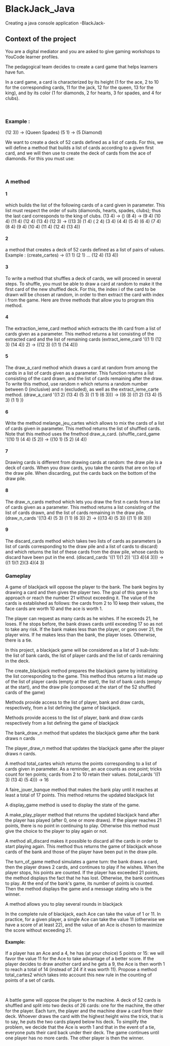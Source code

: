 # BlackJack_Java
Creating a java console application -BlackJack-

## Context of the project
You are a digital mediator and you are asked to give gaming workshops to YouCode learner profiles.

The pedagogical team decides to create a card game that helps learners have fun.

​In a card game, a card is characterized by its height (1 for the ace, 2 to 10 for the corresponding cards, 11 for the jack, 12 for the queen, 13 for the king), and by its color (1 for diamonds, 2 for hearts, 3 for spades, and 4 for clubs).

​

### Example :

​(12 3)) -> (Queen Spades)
(5 1) -> (5 Diamond)

​We want to create a deck of 52 cards defined as a list of cards. For this, we will define a method that builds a list of cards according to a given first card, and we will then use to create the deck of cards from the ace of diamonds. For this you must use:

​
### A method
#### 1

which builds the list of the following cards of a card given in parameter. This list must respect the order of suits (diamonds, hearts, spades, clubs); thus the last card corresponds to the king of clubs. (13 4) -> () (8 4) -> (9 4) (10 4) (11 4) (12 4) (13 4) (12 3) -> ((13 3) (1 4) ( 2 4) (3 4) (4 4) (5 4) (6 4) (7 4) (8 4) (9 4) (10 4) (11 4) (12 4) (13 4))

#### 2

a method that creates a deck of 52 cards defined as a list of pairs of values. Example : (create_cartes) -> ((1 1) (2 1) … (12 4) (13 4))
​
#### 3

To write a method that shuffles a deck of cards, we will proceed in several steps. To shuffle, you must be able to draw a card at random to make it the first card of the new shuffled deck. For this, the index i of the card to be drawn will be chosen at random, in order to then extract the card with index i from the game. Here are three methods that allow you to program this method.

#### 4

The extraction_ieme_card method which extracts the ith card from a list of cards given as a parameter. This method returns a list consisting of the extracted card and the list of remaining cards (extract_ieme_card '((1 1) (12 3) (14 4)) 2) -> ((12 3) ((1 1) (14 4)))

#### 5

The draw_a_card method which draws a card at random from among the cards in a list of cards given as a parameter. This function returns a list consisting of the card drawn, and the list of cards remaining after the draw. To write this method, use random n which returns a random number between 0 (inclusive) and n (excluded), as well as the extract_ieme_carte method. (draw_a_card '((1 2) (13 4) (5 3) (1 1) (6 3))) -> ((6 3) ((1 2) (13 4) (5 3) (1 1) ))

#### 6

Write the method melange_jeu_cartes which allows to mix the cards of a list of cards given in parameter. This method returns the list of shuffled cards. Note that this method uses the fmethod draw_a_card. (shuffle_card_game '((10 1) (4 4) (5 2)) -> ((10 1) (5 2) (4 4))
​
#### 7

Drawing cards is different from drawing cards at random: the draw pile is a deck of cards. When you draw cards, you take the cards that are on top of the draw pile. When discarding, put the cards back on the bottom of the draw pile.

#### 8

The draw_n_cards method which lets you draw the first n cards from a list of cards given as a parameter. This method returns a list consisting of the list of cards drawn, and the list of cards remaining in the draw pile. (draw_n_cards '((13 4) (5 3) (1 1) (6 3)) 2) -> (((13 4) (5 3)) ((1 1) (6 3)))

#### 9

The discard_cards method which takes two lists of cards as parameters (a list of cards corresponding to the draw pile and a list of cards to discard) and which returns the list of these cards from the draw pile, whose cards to discard have been put in the end. (discard_cards '((1 1)(1 2)) '((3 4)(4 3))) -> ((1 1)(1 2)(3 4)(4 3)
​



### Gameplay

A game of blackjack will oppose the player to the bank. The bank begins by drawing a card and then gives the player two. The goal of this game is to approach or reach the number 21 without exceeding it. The value of the cards is established as follows: the cards from 2 to 10 keep their values, the face cards are worth 10 and the ace is worth 1.

The player can request as many cards as he wishes. If he exceeds 21, he loses. If he stops before, the bank draws cards until exceeding 17 so as not to take any risk. If the bank makes less than the player, or goes over 21, the player wins. If he makes less than the bank, the player loses. Otherwise, there is a tie.

In this project, a blackjack game will be considered as a list of 3 sub-lists: the list of bank cards, the list of player cards and the list of cards remaining in the deck.


The create_blackjack method prepares the blackjack game by initializing the list corresponding to the game. This method thus returns a list made up of the list of player cards (empty at the start), the list of bank cards (empty at the start), and the draw pile (composed at the start of the 52 shuffled cards of the game)

Methods provide access to the list of player, bank and draw cards, respectively, from a list defining the game of blackjack.

Methods provide access to the list of player, bank and draw cards respectively from a list defining the game of blackjack

The bank_draw_n method that updates the blackjack game after the bank draws n cards

The player_draw_n method that updates the blackjack game after the player draws n cards.

A method total_cartes which returns the points corresponding to a list of cards given in parameter. As a reminder, an ace counts as one point; tricks count for ten points; cards from 2 to 10 retain their values. (total_cards '((1 3) (13 4) (5 4))) -> 16

A faire_jouer_banque method that makes the bank play until it reaches at least a total of 17 points. This method returns the updated blackjack list

A display_game method is used to display the state of the game.

A make_play_player method that returns the updated blackjack hand after the player has played (after 0, one or more draws). If the player reaches 21 points, there is no point in continuing to play. Otherwise this method must give the choice to the player to play again or not.

A method all_discard makes it possible to discard all the cards in order to start playing again. This method thus returns the game of blackjack whose cards of the bank and those of the player have been put in the draw pile.

The turn_of_game method simulates a game turn: the bank draws a card, then the player draws 2 cards, and continues to play if he wishes. When the player stops, his points are counted. If the player has exceeded 21 points, the method displays the fact that he has lost. Otherwise, the bank continues to play. At the end of the bank's game, its number of points is counted. Then the method displays the game and a message stating who is the winner.

A method allows you to play several rounds in blackjack
​



In the complete rule of blackjack, each Ace can take the value of 1 or 11. In practice, for a given player, a single Ace can take the value 11 (otherwise we have a score of at least 22), and the value of an Ace is chosen to maximize the score without exceeding 21. 

#### Example: 

If a player has an Ace and a 4, he has (at your choice) 5 points or 15: we will favor the value 11 for the Ace to take advantage of a better score. If the player decides to draw another card and he gets a 9, the Ace is then worth 1 to reach a total of 14 (instead of 24 if it was worth 11). Propose a method total_cartes2 which takes into account this new rule in the counting of points of a set of cards.

​

A battle game will oppose the player to the machine. A deck of 52 cards is shuffled and split into two decks of 26 cards: one for the machine, the other for the player. Each turn, the player and the machine draw a card from their deck. Whoever draws the card with the highest height wins the trick, that is to say, he puts the two cards played below his deck. To simplify the problem, we decide that the Ace is worth 1 and that in the event of a tie, everyone puts their card back under their deck. The game continues until one player has no more cards. The other player is then the winner.